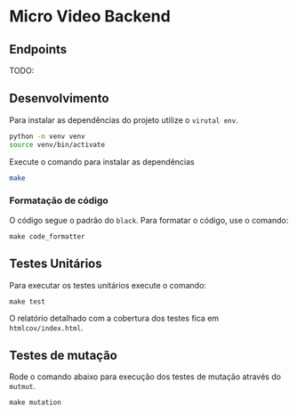 # Micro Video Backend

## Endpoints
TODO:

## Desenvolvimento

Para instalar as dependências do projeto utilize o `virutal env`.

```bash
python -m venv venv
source venv/bin/activate
```

Execute o comando para instalar as dependências
```bash
make
```

### Formatação de código
O código segue o padrão do `black`. Para formatar o código, use o comando:

```
make code_formatter
```

## Testes Unitários
Para executar os testes unitários execute o comando:

```
make test
```

O relatório detalhado com a cobertura dos testes fica em `htmlcov/index.html`.

## Testes de mutação

Rode o comando abaixo para execução dos testes de mutação através do `mutmut`.

```
make mutation
```